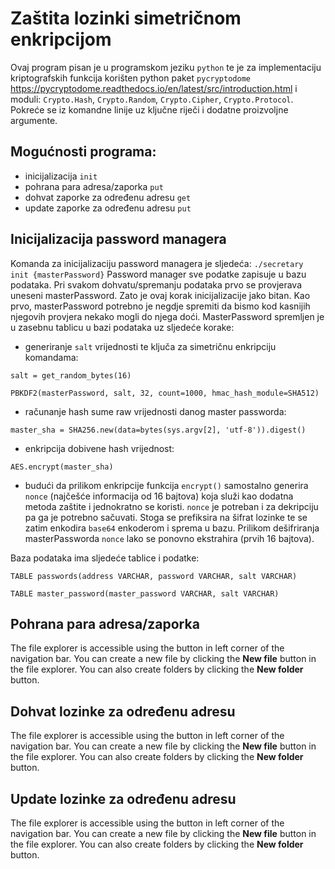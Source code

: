 # Zaštita lozinki simetričnom enkripcijom

Ovaj program pisan je u programskom jeziku ```python``` te je za implementaciju kriptografskih funkcija korišten python paket ```pycryptodome``` https://pycryptodome.readthedocs.io/en/latest/src/introduction.html i moduli: ```Crypto.Hash```, ```Crypto.Random```, ```Crypto.Cipher```, ```Crypto.Protocol```. Pokreće se iz komandne linije uz ključne riječi i dodatne proizvoljne argumente.

## Mogućnosti programa:
- inicijalizacija ```init```
- pohrana para adresa/zaporka ```put```
- dohvat zaporke za određenu adresu ```get```
- update zaporke za određenu adresu ```put```

## Inicijalizacija password managera

Komanda za inicijalizaciju password managera je sljedeća: ```./secretary init {masterPassword}```
Password manager sve podatke zapisuje u bazu podataka. Pri svakom dohvatu/spremanju podataka prvo se provjerava uneseni masterPassword. Zato je ovaj korak inicijalizacije jako bitan. Kao prvo, masterPassword potrebno je negdje spremiti da bismo kod kasnijih njegovih provjera nekako mogli do njega doći. MasterPassword spremljen je u zasebnu tablicu u bazi podataka uz sljedeće korake:

- generiranje ```salt``` vrijednosti te ključa za simetričnu enkripciju komandama:

```salt = get_random_bytes(16)```

```PBKDF2(masterPassword, salt, 32, count=1000, hmac_hash_module=SHA512)```

- računanje hash sume raw vrijednosti danog master passworda:

```master_sha = SHA256.new(data=bytes(sys.argv[2], 'utf-8')).digest()```

- enkripcija dobivene hash vrijednost:

```AES.encrypt(master_sha)```

- budući da prilikom enkripcije funkcija ```encrypt()``` samostalno generira ```nonce``` (najčešće informacija od 16 bajtova) koja služi kao dodatna metoda zaštite i jednokratno se koristi. ```nonce``` je potreban i za dekripciju pa ga je potrebno sačuvati. Stoga se prefiksira na šifrat lozinke te se zatim enkodira ```base64``` enkoderom i sprema u bazu. Prilikom dešifriranja masterPassworda ```nonce``` lako se ponovno ekstrahira (prvih 16 bajtova).


Baza podataka ima sljedeće tablice i podatke:

```TABLE passwords(address VARCHAR, password VARCHAR, salt VARCHAR)```

```TABLE master_password(master_password VARCHAR, salt VARCHAR)```

## Pohrana para adresa/zaporka

The file explorer is accessible using the button in left corner of the navigation bar. You can create a new file by clicking the **New file** button in the file explorer. You can also create folders by clicking the **New folder** button.

## Dohvat lozinke za određenu adresu

The file explorer is accessible using the button in left corner of the navigation bar. You can create a new file by clicking the **New file** button in the file explorer. You can also create folders by clicking the **New folder** button.

## Update lozinke za određenu adresu

The file explorer is accessible using the button in left corner of the navigation bar. You can create a new file by clicking the **New file** button in the file explorer. You can also create folders by clicking the **New folder** button.
